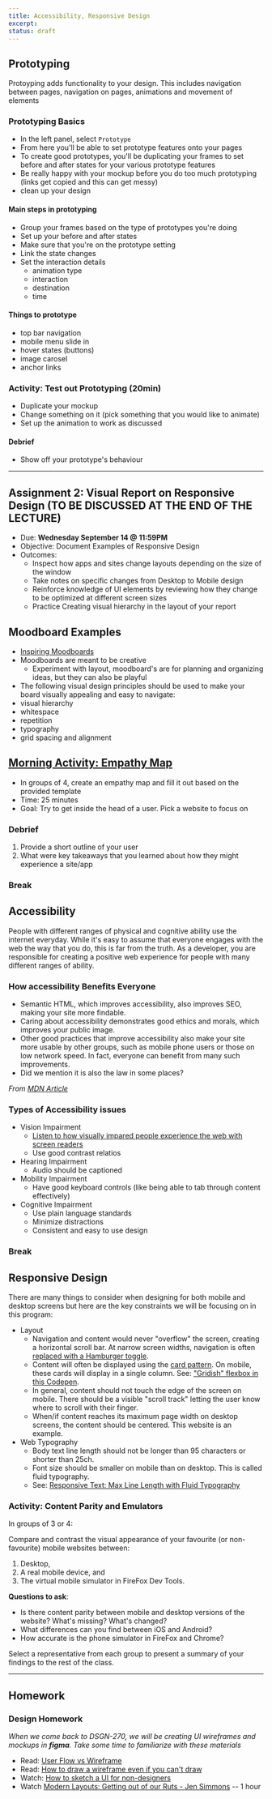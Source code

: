 ```yaml
---
title: Accessibility, Responsive Design
excerpt:
status: draft
---
```


## Prototyping

Protoyping adds functionality to your design. This includes navigation between pages, navigation on pages, animations and movement of elements

### Prototyping Basics

- In the left panel, select `Prototype`
- From here you'll be able to set prototype features onto your pages
- To create good prototypes, you'll be duplicating your frames to set before and after states for your various prototype features
- Be really happy with your mockup before you do too much prototyping (links get copied and this can get messy)
- clean up your design

#### Main steps in prototyping

- Group your frames based on the type of prototypes you're doing
- Set up your before and after states
- Make sure that you're on the prototype setting
- Link the state changes
- Set the interaction details
  - animation type
  - interaction
  - destination
  - time

#### Things to prototype

- top bar navigation
- mobile menu slide in
- hover states (buttons)
- image carosel
- anchor links

### Activity: Test out Prototyping (20min)

- Duplicate your mockup
- Change something on it (pick something that you would like to animate)
- Set up the animation to work as discussed

#### Debrief

- Show off your prototype's behaviour

---

## Assignment 2: Visual Report on Responsive Design (TO BE DISCUSSED AT THE END OF THE LECTURE)

- Due: **Wednesday September 14 @ 11:59PM**
- Objective: Document Examples of Responsive Design
- Outcomes:
  - Inspect how apps and sites change layouts depending on the size of the window
  - Take notes on specific changes from Desktop to Mobile design
  - Reinforce knowledge of UI elements by reviewing how they change to be optimized at different screen sizes
  - Practice Creating visual hierarchy in the layout of your report

## Moodboard Examples

- [Inspiring Moodboards](https://www.justinmind.com/blog/mood-board-examples-design-website-app/)
- Moodboards are meant to be creative
  - Experiment with layout, moodboard's are for planning and organizing ideas, but they can also be playful
- The following visual design principles should be used to make your board visually appealing and easy to navigate:
- visual hierarchy
- whitespace
- repetition
- typography
- grid spacing and alignment

## [Morning Activity: Empathy Map](https://gist.github.com/lilyx13/40e2eb82c580877d48adfe9ff934197c)

- In groups of 4, create an empathy map and fill it out based on the provided template
- Time: 25 minutes
- Goal: Try to get inside the head of a user. Pick a website to focus on

### Debrief

1. Provide a short outline of your user
2. What were key takeaways that you learned about how they might experience a site/app

### Break

## Accessibility

People with different ranges of physical and cognitive ability use the internet everyday. While it's easy to assume that everyone engages with the web the way that you do, this is far from the truth. As a developer, you are responsible for creating a positive web experience for people with many different ranges of ability.

### How accessibility Benefits Everyone

- Semantic HTML, which improves accessibility, also improves SEO, making your site more findable.
- Caring about accessibility demonstrates good ethics and morals, which improves your public image.
- Other good practices that improve accessibility also make your site more usable by other groups, such as mobile phone users or those on low network speed. In fact, everyone can benefit from many such improvements.
- Did we mention it is also the law in some places?

_From [MDN Article](https://developer.mozilla.org/en-US/docs/Learn/Accessibility/What_is_accessibility)_

### Types of Accessibility issues

- Vision Impairment
  - [Listen to how visually impared people experience the web with screen readers](https://youtu.be/IK97XMibEws)
  - Use good contrast relatios
- Hearing Impairment
  - Audio should be captioned
- Mobility Impairment
  - Have good keyboard controls (like being able to tab through content effectively)
- Cognitive Impairment
  - Use plain language standards
  - Minimize distractions
  - Consistent and easy to use design

### Break

## Responsive Design

There are many things to consider when designing for both mobile and desktop screens but here are the key constraints we will be focusing on in this program:

- Layout
  - Navigation and content would never "overflow" the screen, creating a horizontal scroll bar. At narrow screen widths, navigation is often [replaced with a Hamburger toggle](https://codepen.io/acidtone/pen/xxqmWXb).
  - Content will often be displayed using the [card pattern](https://rubygarage.org/blog/card-based-design-best-practices). On mobile, these cards will display in a single column. See: ["Gridish" flexbox in this Codepen](https://codepen.io/acidtone/pen/ZEpgMGL).
  - In general, content should not touch the edge of the screen on mobile. There should be a visible "scroll track" letting the user know where to scroll with their finger.
  - When/if content reaches its maximum page width on desktop screens, the content should be centered. This website is an example.
- Web Typography
  - Body text line length should not be longer than 95 characters or shorter than 25ch.
  - Font size should be smaller on mobile than on desktop. This is called fluid typography.
  - See: [Responsive Text: Max Line Length with Fluid Typography](https://codepen.io/browsertherapy/pen/RwaJmbx)

### Activity: Content Parity and Emulators

In groups of 3 or 4:

Compare and contrast the visual appearance of your favourite (or non-favourite) mobile websites between:

1. Desktop,
2. A real mobile device, and
3. The virtual mobile simulator in FireFox Dev Tools.

**Questions to ask**:

- Is there content parity between mobile and desktop versions of the website? What's missing? What's changed?
- What differences can you find between iOS and Android?
- How accurate is the phone simulator in FireFox and Chrome?

Select a representative from each group to present a summary of your findings to the rest of the class.

---

## Homework

### Design Homework

_When we come back to DSGN-270, we will be creating UI wireframes and mockups in **figma**. Take some time to familiarize with these materials_

- Read: [User Flow vs Wireframe](https://careerfoundry.com/en/blog/ux-design/user-flows-vs-wireframes/)
- Read: [How to draw a wireframe even if you can't draw](https://www.nngroup.com/articles/draw-wireframe-even-if-you-cant-draw/)
- Watch: [How to sketch a UI for non-designers](https://www.youtube.com/watch?v=X2CbeBojKVM)
- Watch [Modern Layouts: Getting out of our Ruts - Jen Simmons](https://www.youtube.com/watch?v=jreccgYLfx8) -- 1 hour
